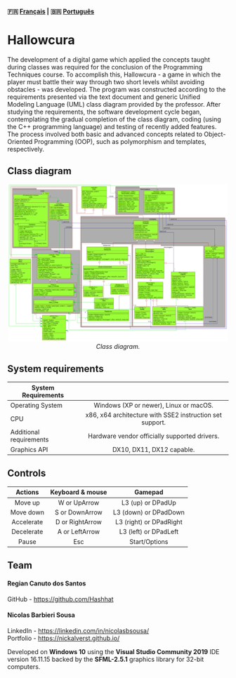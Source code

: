 #### :fr: [Français](LISEZMOI.md) | :brazil: [Português](LEIAME.md)

# Hallowcura
The development of a digital game which applied the concepts taught during classes was required for the conclusion of
the Programming Techniques course. To accomplish this, Hallowcura - a game in which the player must battle their way 
through two short levels whilst avoiding obstacles - was developed. The program was constructed according to the requirements
presented via the text document and generic Unified Modeling Language (UML) class diagram provided by the professor. After 
studying the requirements, the software development cycle began, contemplating the gradual completion of the class diagram,
coding (using the C++ programming language) and testing of recently added features. The process involved both basic and advanced
concepts related to Object-Oriented Programming (OOP), such as polymorphism and templates, respectively.

## Class diagram
<p align="center"> <img src="UML/DiagramaEntrega.png" width="500"> <br> <i>Class diagram.</i> </p>

## System requirements
| System Requirements | |
| ------------ | :------------: |
| Operating System |  Windows (XP or newer), Linux or macOS. |
| CPU  | x86, x64 architecture with SSE2 instruction set support.  |
| Additional requirements  | Hardware vendor officially supported drivers.  |
|Graphics API|DX10, DX11, DX12 capable.|

## Controls

| Actions    | Keyboard & mouse |       Gamepad          |
|:-----------:|:---------------:|:-----------------------:|
| Move up     | W or UpArrow    | L3 (up) or DPadUp       |
| Move down   | S or DownArrow  | L3 (down) or DPadDown   |
| Accelerate  | D or RightArrow | L3 (right) or DPadRight |
| Decelerate  | A or LeftArrow  | L3 (left) or DPadLeft   |
| Pause       | Esc             | Start/Options           |


## Team
#### Regian Canuto dos Santos
GitHub - https://github.com/Hashhat

#### Nicolas Barbieri Sousa
LinkedIn - https://linkedin.com/in/nicolasbsousa/<br>
Portfolio - https://nickalverst.github.io/

Developed on **Windows 10** using the **Visual Studio Community 2019** IDE version 16.11.15 backed by the **SFML-2.5.1** graphics library for 32-bit computers.
